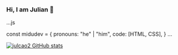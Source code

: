 ### Hi, I am Julian 🤡

...js

const midudev = {
pronouns: "he" | "him",
code: [HTML, CSS],
}
...


[![julcao2 GitHub stats](https://github-readme-stats.vercel.app/api?username=julca02)](https://github.com/anuraghazra/github-readme-stats)


<!--
**julca02/julca02** is a ✨ _special_ ✨ repository because its `README.md` (this file) appears on your GitHub profile.

Here are some ideas to get you started:

- 🔭 I’m currently working on ...
- 🌱 I’m currently learning ...
- 👯 I’m looking to collaborate on ...
- 🤔 I’m looking for help with ...
- 💬 Ask me about ...
- 📫 How to reach me: ...
- 😄 Pronouns: ...
- ⚡ Fun fact: ...
-->
